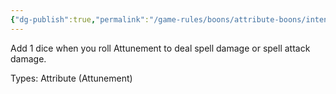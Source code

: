 ```yaml
---
{"dg-publish":true,"permalink":"/game-rules/boons/attribute-boons/intensity/"}
---
```


Add 1 dice when you roll Attunement to deal spell damage or spell attack damage.

Types: Attribute (Attunement)